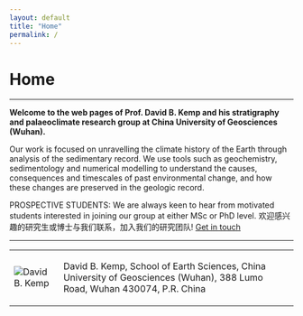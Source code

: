 ```yaml
---
layout: default
title: "Home"
permalink: /
---
```


# Home
* * *
**Welcome to the web pages of Prof. David B. Kemp and his stratigraphy and palaeoclimate research group at China University of Geosciences (Wuhan).**

Our work is focused on unravelling the climate history of the Earth through analysis of the sedimentary record. We use tools such as geochemistry, sedimentology and numerical modelling to understand the causes, consequences and timescales of past environmental change, and how these changes are preserved in the geologic record.

PROSPECTIVE STUDENTS: We are always keen to hear from motivated students interested in joining our group at either MSc or PhD level. 欢迎感兴趣的研究生或博士与我们联系，加入我们的研究团队! 
[Get in touch](mailto:davidkemp@cug.edu.cn)
* * *
<table>
    <tr>
        <td>
            <img src="/images/davidbkemp.jpg" alt="David B. Kemp">
        </td>
        <td>
            <p>David B. Kemp, School of Earth Sciences, China University of Geosciences (Wuhan), 388 Lumo Road, Wuhan 430074, P.R. China</p>
        </td>
    </tr>

